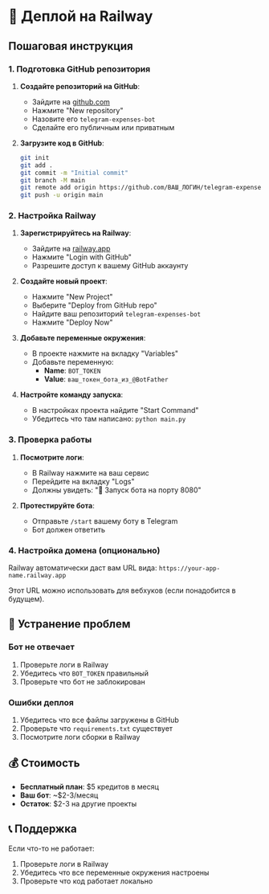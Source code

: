 # 🚀 Деплой на Railway

## Пошаговая инструкция

### 1. Подготовка GitHub репозитория

1. **Создайте репозиторий на GitHub**:
   - Зайдите на [github.com](https://github.com)
   - Нажмите "New repository"
   - Назовите его `telegram-expenses-bot`
   - Сделайте его публичным или приватным

2. **Загрузите код в GitHub**:
   ```bash
   git init
   git add .
   git commit -m "Initial commit"
   git branch -M main
   git remote add origin https://github.com/ВАШ_ЛОГИН/telegram-expenses-bot.git
   git push -u origin main
   ```

### 2. Настройка Railway

1. **Зарегистрируйтесь на Railway**:
   - Зайдите на [railway.app](https://railway.app)
   - Нажмите "Login with GitHub"
   - Разрешите доступ к вашему GitHub аккаунту

2. **Создайте новый проект**:
   - Нажмите "New Project"
   - Выберите "Deploy from GitHub repo"
   - Найдите ваш репозиторий `telegram-expenses-bot`
   - Нажмите "Deploy Now"

3. **Добавьте переменные окружения**:
   - В проекте нажмите на вкладку "Variables"
   - Добавьте переменную:
     - **Name**: `BOT_TOKEN`
     - **Value**: `ваш_токен_бота_из_@BotFather`

4. **Настройте команду запуска**:
   - В настройках проекта найдите "Start Command"
   - Убедитесь что там написано: `python main.py`

### 3. Проверка работы

1. **Посмотрите логи**:
   - В Railway нажмите на ваш сервис
   - Перейдите на вкладку "Logs"
   - Должны увидеть: "🚀 Запуск бота на порту 8080"

2. **Протестируйте бота**:
   - Отправьте `/start` вашему боту в Telegram
   - Бот должен ответить

### 4. Настройка домена (опционально)

Railway автоматически даст вам URL вида:
`https://your-app-name.railway.app`

Этот URL можно использовать для вебхуков (если понадобится в будущем).

## 🔧 Устранение проблем

### Бот не отвечает
1. Проверьте логи в Railway
2. Убедитесь что `BOT_TOKEN` правильный
3. Проверьте что бот не заблокирован

### Ошибки деплоя
1. Убедитесь что все файлы загружены в GitHub
2. Проверьте что `requirements.txt` существует
3. Посмотрите логи сборки в Railway

## 💰 Стоимость

- **Бесплатный план**: $5 кредитов в месяц
- **Ваш бот**: ~$2-3/месяц
- **Остаток**: $2-3 на другие проекты

## 📞 Поддержка

Если что-то не работает:
1. Проверьте логи в Railway
2. Убедитесь что все переменные окружения настроены
3. Проверьте что код работает локально
